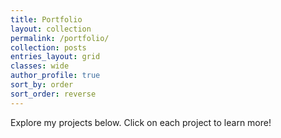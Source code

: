 ```yaml
---
title: Portfolio
layout: collection
permalink: /portfolio/
collection: posts
entries_layout: grid
classes: wide
author_profile: true
sort_by: order
sort_order: reverse
---
```


Explore my projects below. Click on each project to learn more!
